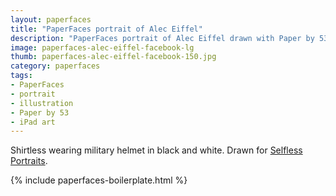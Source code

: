 ```yaml
---
layout: paperfaces
title: "PaperFaces portrait of Alec Eiffel"
description: "PaperFaces portrait of Alec Eiffel drawn with Paper by 53 on an iPad."
image: paperfaces-alec-eiffel-facebook-lg
thumb: paperfaces-alec-eiffel-facebook-150.jpg
category: paperfaces
tags: 
- PaperFaces
- portrait
- illustration
- Paper by 53
- iPad art
---
```


Shirtless wearing military helmet in black and white. Drawn for [Selfless Portraits](http://selflessportraits.com).

{% include paperfaces-boilerplate.html %}